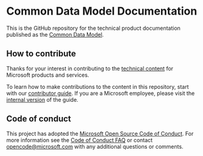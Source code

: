 # Common Data Model Documentation

This is the GitHub repository for the technical product documentation published as the [Common Data Model](https://docs.microsoft.com/common-data-model).

## How to contribute

Thanks for your interest in contributing to the [technical content](https://docs.microsoft.com/) for Microsoft products and services.

To learn how to make contributions to the content in this repository, start with our [contributor guide](https://docs.microsoft.com/contribute). If you are a Microsoft employee, please visit the [internal version](https://aka.ms/docsguidescontribute) of the guide.

## Code of conduct

This project has adopted the [Microsoft Open Source Code of Conduct](https://opensource.microsoft.com/codeofconduct/). For more information see the [Code of Conduct FAQ](https://opensource.microsoft.com/codeofconduct/faq/) or contact [opencode@microsoft.com](mailto:opencode@microsoft.com) with any additional questions or comments.
